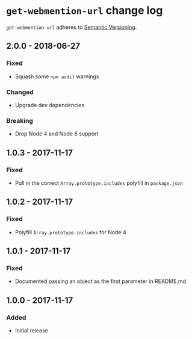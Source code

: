 # `get-webmention-url` change log

`get-webmention-url` adheres to [Semantic Versioning](http://semver.org/).

## 2.0.0 - 2018-06-27

### Fixed

* Squash some `npm audit` warnings

### Changed

* Upgrade dev dependencies

### Breaking

* Drop Node 4 and Node 6 support

## 1.0.3 - 2017-11-17

### Fixed

* Pull in the correct `Array.prototype.includes` polyfill in `package.json`

## 1.0.2 - 2017-11-17

### Fixed

* Polyfill `Array.prototype.includes` for Node 4

## 1.0.1 - 2017-11-17

### Fixed

* Documented passing an object as the first parameter in README.md

## 1.0.0 - 2017-11-17

### Added

* Initial release
